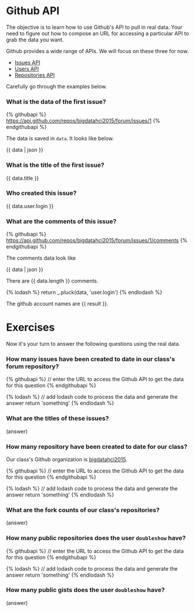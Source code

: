 # Github API

The objective is to learn how to use Github's API to pull in real data. Your need
to figure out how to compose an URL for accessing a particular API to grab the data
you want.

Github provides a wide range of APIs. We will focus on these three for now.

* [Issues API](https://developer.github.com/v3/issues/)
* [Users API](https://developer.github.com/v3/users/)
* [Repositories API](https://developer.github.com/v3/repos/)

Carefully go through the examples below.

### What is the data of the first issue?

{% githubapi %}
https://api.github.com/repos/bigdatahci2015/forum/issues/1
{% endgithubapi %}

The data is saved in `data`. It looks like below.

{{ data | json }}

### What is the title of the first issue?

{{ data.title }}

### Who created this issue?

{{ data.user.login }}


### What are the comments of this issue?

{% githubapi %}
https://api.github.com/repos/bigdatahci2015/forum/issues/1/comments
{% endgithubapi %}

The comments data look like

{{ data | json }}

There are {{ data.length }} comments.

{% lodash %}
return _.pluck(data, 'user.login')
{% endlodash %}

The github account names are {{ result }}.

# Exercises

Now it's your turn to answer the following questions using the real data.

### How many issues have been created to date in our class's forum repository?

{% githubapi %}
// enter the URL to access the Github API to get the data for this question
{% endgithubapi %}

{% lodash %}
// add lodash code to process the data and generate the answer
return 'something'
{% endlodash %}

### What are the titles of these issues?

(answer)

### How many repository have been created to date for our class?

Our class's Github organization is [bigdatahci2015](https://github.com/bigdatahci2015/).

{% githubapi %}
// enter the URL to access the Github API to get the data for this question
{% endgithubapi %}

{% lodash %}
// add lodash code to process the data and generate the answer
return 'something'
{% endlodash %}

### What are the fork counts of our class's repositories?

(answer)

### How many public repositories does the user `doubleshow` have?

{% githubapi %}
// enter the URL to access the Github API to get the data for this question
{% endgithubapi %}

{% lodash %}
// add lodash code to process the data and generate the answer
return 'something'
{% endlodash %}

### How many public gists does the user `doubleshow` have?

(answer)

